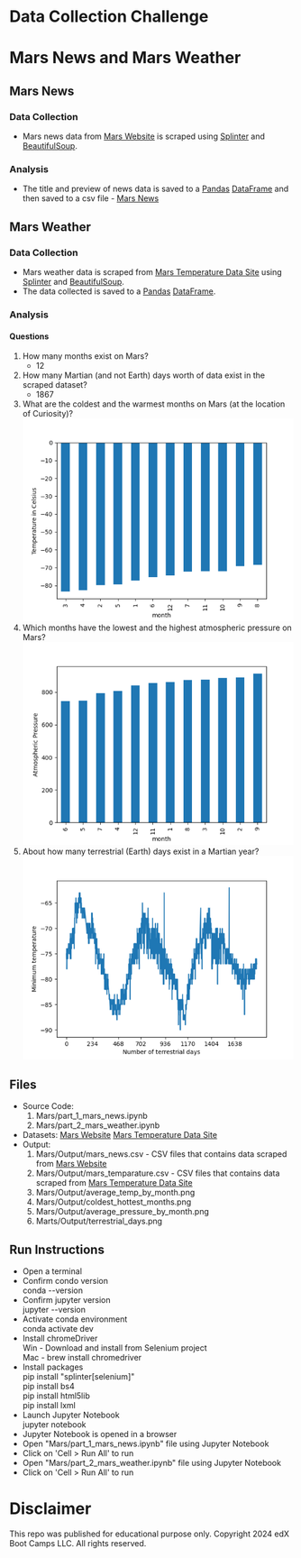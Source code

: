 # Data Collection Challenge

# Mars News and Mars Weather

## Mars News

### Data Collection

* Mars news data from [Mars Website](https://static.bc-edx.com/data/web/mars_news/index.html) is scraped using [Splinter](https://splinter.readthedocs.io/en/latest/) and [BeautifulSoup](https://www.crummy.com/software/BeautifulSoup/).

### Analysis
* The title and preview of news data is saved to a [Pandas](https://pandas.pydata.org/) [DataFrame](https://pandas.pydata.org/docs/user_guide/dsintro.html#dataframe) and then saved to a csv file - [Mars News](./Mars/Output/mars_news.csv)

## Mars Weather

### Data Collection

* Mars weather data is scraped from [Mars Temperature Data Site](https://static.bc-edx.com/data/web/mars_facts/temperature.html) using [Splinter](https://splinter.readthedocs.io/en/latest/) and [BeautifulSoup](https://www.crummy.com/software/BeautifulSoup/).
* The data collected is saved to a [Pandas](https://pandas.pydata.org/) [DataFrame](https://pandas.pydata.org/docs/user_guide/dsintro.html#dataframe).

### Analysis

#### Questions
1. How many months exist on Mars?
   * 12
2. How many Martian (and not Earth) days worth of data exist in the scraped dataset?
   * 1867
3. What are the coldest and the warmest months on Mars (at the location of Curiosity)?
   ![Image Info](./Mars/Output/coldest_hottest_months.png)  
4. Which months have the lowest and the highest atmospheric pressure on Mars?
   ![Image Info](./Mars/Output/average_pressure_by_month.png)  
5. About how many terrestrial (Earth) days exist in a Martian year? 
   ![Image Info](./Mars/Output/terrestrial_days.png)

## Files
* Source Code:
    1. Mars/part_1_mars_news.ipynb
    2. Mars/part_2_mars_weather.ipynb
* Datasets:
  [Mars Website](https://static.bc-edx.com/data/web/mars_news/index.html)
  [Mars Temperature Data Site](https://static.bc-edx.com/data/web/mars_facts/temperature.html)
* Output:
  1. Mars/Output/mars_news.csv - CSV files that contains data scraped from [Mars Website](https://static.bc-edx.com/data/web/mars_news/index.html)
  2. Mars/Output/mars_temparature.csv - CSV files that contains data scraped from [Mars Temperature Data Site](https://static.bc-edx.com/data/web/mars_facts/temperature.html)
  3. Mars/Output/average_temp_by_month.png
  4. Mars/Output/coldest_hottest_months.png
  5. Mars/Output/average_pressure_by_month.png
  6. Marts/Output/terrestrial_days.png
  
## Run Instructions
* Open a terminal
* Confirm condo version\
  conda --version
* Confirm jupyter version\
  jupyter --version
* Activate conda environment\
  conda activate dev
* Install chromeDriver\
  Win - Download and install from Selenium project\
  Mac - brew install chromedriver
* Install packages\
  pip install "splinter[selenium]"\
  pip install bs4\
  pip install html5lib\
  pip install lxml
* Launch Jupyter Notebook\
  jupyter notebook
* Jupyter Notebook is opened in a browser
* Open "Mars/part_1_mars_news.ipynb" file using Jupyter Notebook
* Click on 'Cell > Run All' to run
* Open "Mars/part_2_mars_weather.ipynb" file using Jupyter Notebook
* Click on 'Cell > Run All' to run

# Disclaimer
This repo was published for educational purpose only. Copyright 2024 edX Boot Camps LLC. All rights reserved.
